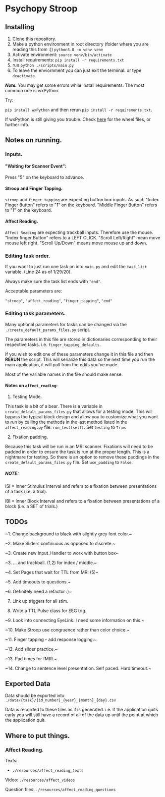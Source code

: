 # Psychopy Stroop

## Installing

1. Clone this repository.
2. Make a python environment in root directory (folder where you are reading this from :)) `python3.8 -m venv venv`
3. Activate environment: `source venv/bin/activate`
4. Install requirements: `pip install -r requirements.txt`
5. run `python ./scripts/main.py`
6. To leave the enviornment you can just exit the terminal. or type `deactivate`.

***Note:*** You may get some errors while install requirements. The most common one is wxPython.

Try:

`pip install wxPython` and then rerun `pip install -r requirements.txt`.

If wxPython is still giving you trouble. Check [here](https://www.wxpython.org/pages/downloads/) for the wheel files, or further info.

## Notes on running.

### Inputs.

#### "Waiting for Scanner Event":

Press "5" on the keyboard to advance.

#### Stroop and Finger Tapping.

`stroop` and `finger_tapping` are expecting button box inputs. As such "Index Finger Button" refers to "1" on the keyboard. "Middle Finger Button" refers to "1" on the keyboard.

#### Affect Reading.

`Affect Reading` are expecting trackball inputs. Therefore use the mouse. "Index finger Button" refers to a LEFT CLICK. "Scroll Left/Right" mean move mouse left right. "Scroll Up/Down" means move mouse up and down.

### Editing task order.

If you want to just run one task on into `main.py` and edit the `task_list` variable. (Line 24 as of 1/29/20).

Always make sure the task list ends with `"end"`.

Acceptable parameters are:

`"stroop"`, `"affect_reading"`, `"finger_tapping"`, `"end"`

### Editing task parameters.

Many optional parameters for tasks can be changed via the `./create_default_params_files.py` script.

The parameters in this file are stored in dictionaries corresponding to their respective tasks. i.e. `finger_tapping_defaults`.

If you wish to edit one of these parameters change it in this file and then **RERUN** the script. This will serialize this data so the next time you run the main application, it will pull from the edits you've made.

Most of the variable names in the file should make sense.

#### Notes on `affect_reading`:

1. Testing Mode.

This task is a bit of a bear. There is a variable in `create_default_params_files.py` that allows for a testing mode. This will bypass the typical block design and allow you to customize what you want to run by calling the methods in the last method listed in the `affect_reading.py` file: `run_test(self)`. Set `testing` to `True`.

2. Fixation padding.

Because this task will be run in an MRI scanner. Fixations will need to be padded in order to ensure the task is run at the proper length. This is a nightmare for testing. So there is an option to remove these paddings in the `create_default_params_files.py` file. Set `use_padding` to `False`.

##### NOTE:

ISI = Inner Stimulus Interval and refers to a fixation between presentations of a task (i.e. a trial).

IBI = Inner Block Interval and refers to a fixation between presentations of a block (i.e. a SET of trials.)



## TODOs

~1. Change background to black with slightly grey font color.~

~2. Make Sliders continuous as opposed to discrete.~

~3. Create new Input_Handler to work with button box~

~3. ... and trackball. (1,2) for index / middle.~

~4. Set Pages that wait for TTL from MRI (5)~

~5. Add timeouts to questions.~

~6. Definitely need a refactor :)~

7. Link up triggers for all stim.

8. Write a TTL Pulse class for EEG trig.

~9. Look into connecting EyeLink. I need some information on this.~

~10. Make Stroop use congruence rather than color choice.~

~11. Finger tapping - add response logging.~

~12. Add slider practice.~

~13. Pad times for fMRI.~

~14. Change to sentence level presentation. Self paced. Hard timeout.~


## Exported Data

Data should be exported into `./data/{task}/{id_number}_{year}_{month}_{day}.csv`

Data is recorded to these files as it is generated. i.e. If the application quits early you will still have a record of all of the data up until the point at which the application quit.

## Where to put things.

### Affect Reading.

Texts:
  - `./resources/affect_reading_texts`

Video:
    `./resources/affect_videos`

Question files:
    `./resources/affect_reading_questions`
